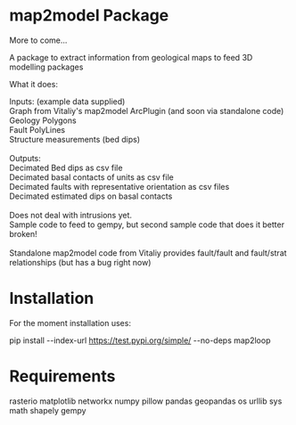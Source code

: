 # map2model Package

More to come...

A package to extract information from geological maps to feed 3D modelling packages

What it does:

Inputs: (example data supplied)<br>
Graph from Vitaliy's map2model ArcPlugin (and soon via standalone code)<br>
Geology Polygons<br>
Fault PolyLines<br>
Structure measurements (bed dips)<br>
<br>
Outputs:<br>
Decimated Bed dips as	csv file<br>
Decimated basal contacts of units as csv file<br>
Decimated faults with representative orientation as csv files<br>
Decimated estimated dips on basal contacts<br>
<br>
Does not deal with intrusions yet.<br>
Sample code to feed to gempy, but second sample code that does it better broken!<br>
<br>
Standalone map2model code from Vitaliy provides fault/fault and fault/strat relationships (but has a bug right now)<br>

# Installation
For the moment installation uses:<br>

pip install --index-url https://test.pypi.org/simple/ --no-deps map2loop 

# Requirements
rasterio
matplotlib
networkx
numpy
pillow
pandas
geopandas
os
urllib
sys
math
shapely
gempy
